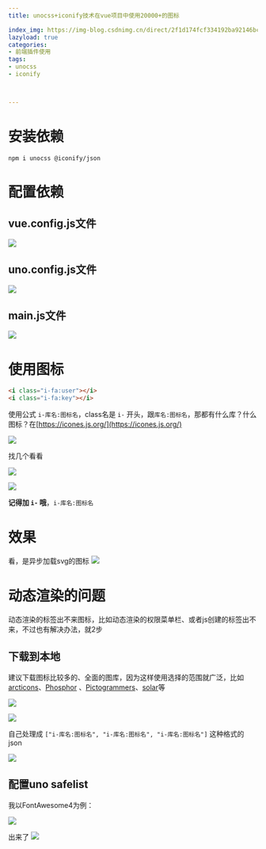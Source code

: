 ```yaml
---
title: unocss+iconify技术在vue项目中使用20000+的图标

index_img: https://img-blog.csdnimg.cn/direct/2f1d174fcf334192ba92146bc3502288.png
lazyload: true
categories:
- 前端插件使用
tags:
- unocss
- iconify



---
```














# 安装依赖
```
npm i unocss @iconify/json
```

# 配置依赖
## vue.config.js文件
![](https://img-blog.csdnimg.cn/direct/2f1d174fcf334192ba92146bc3502288.png)






## uno.config.js文件
![](https://img-blog.csdnimg.cn/direct/8a2d8348f9144eaabcd446f61e02aefc.png)



## main.js文件
![](https://img-blog.csdnimg.cn/direct/4284449603cd45fc803bb2551875239b.png)




# 使用图标

```html
<i class="i-fa:user"></i>
<i class="i-fa:key"></i>
```
使用公式 `i-库名:图标名`，class名是 `i-` 开头，跟`库名:图标名`，那都有什么库？什么图标？在[https://icones.js.org/](https://icones.js.org/)

![](https://img-blog.csdnimg.cn/direct/8e301f4debcd4fc7b5d948dc88bf3c39.png)


找几个看看

![](https://img-blog.csdnimg.cn/direct/8f2d9e40b71e4348b5e61e69108304cb.png)


![](https://img-blog.csdnimg.cn/direct/bcbf4da98a8f46f18f47d74d323e840d.png)


**记得加 `i-` 哦**，`i-库名:图标名`
# 效果
看，是异步加载svg的图标
![](https://img-blog.csdnimg.cn/direct/ef2d570d6fd0492fab968630de8d7447.png)




# 动态渲染的问题
动态渲染的标签出不来图标，比如动态渲染的权限菜单栏、或者js创建的标签出不来，不过也有解决办法，就2步

## 下载到本地

建议下载图标比较多的、全面的图库，因为这样使用选择的范围就广泛，比如[arcticons](https://icones.js.org/collection/arcticons)、[Phosphor](https://icones.js.org/collection/ph) 、[Pictogrammers](https://icones.js.org/collection/mdi)、[solar](https://icones.js.org/collection/solar)等

![](https://img-blog.csdnimg.cn/direct/339f8b0eee234ef2ad89ca1e98e4c260.png)

![](https://img-blog.csdnimg.cn/direct/55173cd39b7f4c82a5677b32961cf416.png)


自己处理成 ` ["i-库名:图标名", "i-库名:图标名", "i-库名:图标名"] ` 这种格式的 json

![](https://img-blog.csdnimg.cn/direct/52ba8b98dcd54e5a851ad0e323d4a847.png)


## 配置uno safelist
我以FontAwesome4为例：

![](https://img-blog.csdnimg.cn/direct/621bc551a4df4381aad6b02a0cb08688.png)


出来了
![](https://img-blog.csdnimg.cn/direct/fefe85e756c04bb08fd592230ad00a25.png)
